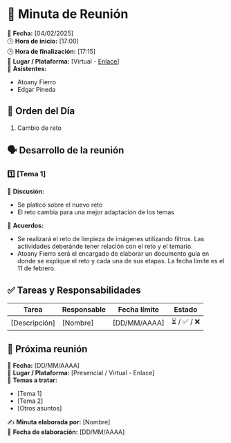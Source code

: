 # 📝 Minuta de Reunión  

📆 **Fecha:** [04/02/2025]  
🕒 **Hora de inicio:** [17:00]  
🕒 **Hora de finalización:** [17:15]  
📍 **Lugar / Plataforma:** [Virtual - [Enlace](https://itesm.zoom.us/my/atoany)]  
👥 **Asistentes:**  
- Atoany Fierro  
- Edgar Pineda   

## 📌 Orden del Día  
1. Cambio de reto  

## 🗣️ Desarrollo de la reunión  
### 1️⃣ [Tema 1]  
📝 **Discusión:**  
- Se platicó sobre el nuevo reto  
- El reto cambia para una mejor adaptación de los temas

📌 **Acuerdos:**  
- Se realizará el reto de limpieza de imágenes utilizando filtros. Las actividades deberánde tener relación con el reto y el temario.  
- Atoany Fierro será el encargado de elaborar un documento guía en donde se explique el reto y cada una de sus etapas. La fecha límite es el 11 de febrero.

## ✅ Tareas y Responsabilidades  
| Tarea | Responsable | Fecha límite | Estado |
|-------|------------|--------------|--------|
| [Descripción] | [Nombre] | [DD/MM/AAAA] | ⏳ / ✅ / ❌ |

## 📅 Próxima reunión  
📆 **Fecha:** [DD/MM/AAAA]  
📍 **Lugar / Plataforma:** [Presencial / Virtual - Enlace]  
📌 **Temas a tratar:**  
- [Tema 1]  
- [Tema 2]  
- [Otros asuntos]  

✍️ **Minuta elaborada por:** [Nombre]  
📅 **Fecha de elaboración:** [DD/MM/AAAA]  
